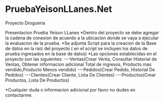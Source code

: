 # PruebaYeisonLLanes.Net
Proyecto Drogueria

Presentacion Prueba Yeison LLanes
*Dentro del proyecto se debe agregar la cadena de conexion de acuerdo a la ubicacion donde se vaya a ejecutar la evaluacion de la prueba.
*Se adjunta Script para la creacion de la Base de datos en la raiz del proyecto ( en el script se incluyen los datos de prueba ingresados en la base de datos)
*Las opciones establecidas en el proyecto son las siguientes:
---Ventas(Crear Venta, Consultar Historial de Ventas, Obtener informacion adicional Total de ingresos, Producto mas vendido,Producto Menos vendido)
---Pedidos(Crear Pedido, Historial De Pedidos)
---Clientes(Crear Cliente, Lista De Clientes)
---Productos(Crear Productos, Lista De Productos)


*Cualquier duda o informacion adicional por favor no dudes en contactarme.
